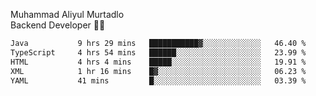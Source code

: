 Muhammad Aliyul Murtadlo
<br>
Backend Developer 👨‍💻
<br>
<!--START_SECTION:waka-->

```txt
Java           9 hrs 29 mins   ███████████▓░░░░░░░░░░░░░   46.40 %
TypeScript     4 hrs 54 mins   ██████░░░░░░░░░░░░░░░░░░░   23.99 %
HTML           4 hrs 4 mins    █████░░░░░░░░░░░░░░░░░░░░   19.91 %
XML            1 hr 16 mins    █▓░░░░░░░░░░░░░░░░░░░░░░░   06.23 %
YAML           41 mins         █░░░░░░░░░░░░░░░░░░░░░░░░   03.39 %
```

<!--END_SECTION:waka-->
